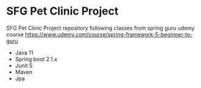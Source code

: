# SFG Pet Clinic Project

SFG Pet Clinic Project repository following classes from spring guru udemy course
https://www.udemy.com/course/spring-framework-5-beginner-to-guru

- Java 11
- Spring boot 2.1.x
- Junit 5
- Maven
- Jpa
